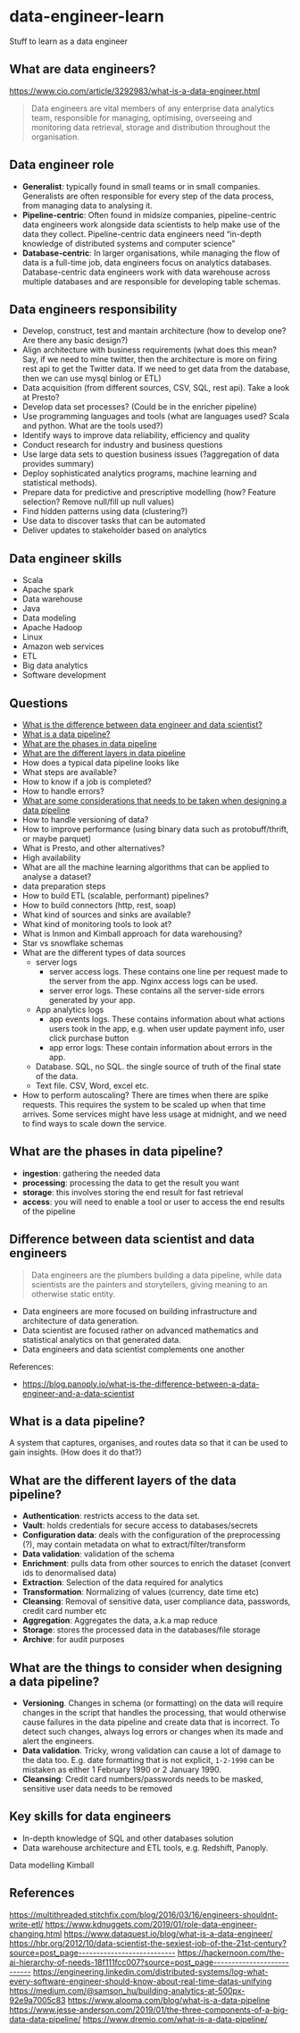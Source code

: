 # data-engineer-learn

Stuff to learn as a data engineer

## What are data engineers?

https://www.cio.com/article/3292983/what-is-a-data-engineer.html

> Data engineers are vital members of any enterprise data analytics team, responsible for managing, optimising, overseeing and monitoring data retrieval, storage and distribution throughout the organisation.

## Data engineer role

- __Generalist__: typically found in small teams or in small companies. Generalists are often responsible for every step of the data process, from managing data to analysing it.
- __Pipeline-centric__: Often found in midsize companies, pipeline-centric data engineers work alongside data scientists to help make use of the data they collect. Pipeline-centric data engineers need “in-depth knowledge of distributed systems and computer science”
- __Database-centric__: In larger organisations, while managing the flow of data is a full-time job, data engineers focus on analytics databases. Database-centric data engineers work with data warehouse across multiple databases and are responsible for developing table schemas.

## Data engineers responsibility

- Develop, construct, test and mantain architecture (how to develop one? Are there any basic design?)
- Align architecture with business requirements (what does this mean? Say, if we need to mine twitter, then the architecture is more on firing rest api to get the Twitter data. If we need to get data from the database, then we can use mysql binlog or ETL)
- Data acquisition (from different sources, CSV, SQL, rest api). Take a look at Presto?
- Develop data set processes? (Could be in the enricher pipeline)
- Use programming languages and tools (what are languages used? Scala and python. What are the tools used?)
- Identify ways to improve data reliability, efficiency and quality
- Conduct research for industry and business questions
- Use large data sets to question business issues (?aggregation of data provides summary)
- Deploy sophisticated analytics programs, machine learning and statistical methods). 
- Prepare data for predictive and prescriptive modelling (how? Feature selection? Remove null/fill up null values)
- Find hidden patterns using data (clustering?)
- Use data to discover tasks that can be automated
- Deliver updates to stakeholder based on analytics

## Data engineer skills

- Scala
- Apache spark
- Data warehouse
- Java
- Data modeling
- Apache Hadoop
- Linux
- Amazon web services 
- ETL 
- Big data analytics
- Software development


## Questions

- [What is the difference between data engineer and data scientist?](#difference)
- [What is a data pipeline?](#what-is-data-pipeline)
- [What are the phases in data pipeline](#phases-in-data-pipeline)
- [What are the different layers in data pipeline](#different-layers)
- How does a typical data pipeline looks like
- What steps are available?
- How to know if a job is completed?
- How to handle errors?
- [What are some considerations that needs to be taken when designing a data pipeline](#considerations)
- How to handle versioning of data?
- How to improve performance (using binary data such as protobuff/thrift, or maybe parquet)
- What is Presto, and other alternatives?
- High availability
- What are all the machine learning algorithms that can be applied to analyse a dataset? 
- data preparation steps
- How to build ETL (scalable, performant) pipelines?
- How to build connectors (http, rest, soap)
- What kind of sources and sinks are available?
- What kind of monitoring tools to look at?
- What is Inmon and Kimball approach for data warehousing?
- Star vs snowflake schemas
- What are the different types of data sources
    - server logs
        - server access logs. These contains one line per request made to the server from the app. Nginx access logs can be used.
        - server error logs. These contains all the server-side errors generated by your app.
    - App analytics logs
        - app events logs. These contains information about what actions users took in the app, e.g. when user update payment info, user click purchase button
        - app error logs: These contain information about errors in the app.
    - Database. SQL, no SQL. the single source of truth of the final state of the data.
    - Text file. CSV, Word, excel etc.
- How to perform autoscaling? There are times when there are spike requests. This requires the system to be scaled up when that time arrives. Some services might have less usage at midnight, and we need to find ways to scale down the service.

## <a id='phases-in-data-pipeline'>What are the phases in data pipeline?</a>

- __ingestion__: gathering the needed data
- __processing__: processing the data to get the result you want
- __storage__: this involves storing the end result for fast retrieval
- __access__: you will need to enable a tool or user to access the end results of the pipeline


## <a id='difference'> Difference between data scientist and data engineers</a>

> Data engineers are the plumbers building a data pipeline, while data scientists are the painters and storytellers, giving meaning to an otherwise static entity.

- Data engineers are more focused on building infrastructure and architecture of data generation. 
- Data scientist are focused rather on advanced mathematics and statistical analytics on that generated data.
- Data engineers and data scientist complements one another

References:
- https://blog.panoply.io/what-is-the-difference-between-a-data-engineer-and-a-data-scientist

## <a id='what-is-data-pipeline'>What is a data pipeline?</a>

A system that captures, organises, and routes data so that it can be used to gain insights. (How does it do that?)

## <a id='different-layers'>What are the different layers of the data pipeline?</a>

- __Authentication__: restricts access to the data set. 
- __Vault__: holds credentials for secure access to databases/secrets
- __Configuration data__: deals with the configuration of the preprocessing (?), may contain metadata on what to extract/filter/transform
- __Data validation__: validation of the schema
- __Enrichment__: pulls data from other sources to enrich the dataset (convert ids to denormalised data)
- __Extraction__: Selection of the data required for analytics
- __Transformation__: Normalizing of values (currency, date time etc)
- __Cleansing__: Removal of sensitive data, user compliance data, passwords, credit card number etc
- __Aggregation__: Aggregates the data, a.k.a map reduce
- __Storage__: stores the processed data in the databases/file storage
- __Archive__: for audit purposes

## <a id='considerations'>What are the things to consider when designing a data pipeline?</a>

- __Versioning__. Changes in schema (or formatting) on the data will require changes in the script that handles the processing, that would otherwise cause failures in the data pipeline and create data that is incorrect. To detect such changes, always log errors or changes when its made and alert the engineers.
- __Data validation__. Tricky, wrong validation can cause a lot of damage to the data too. E.g. date formatting that is not explicit, `1-2-1990` can be mistaken as either 1 February 1990 or 2 January 1990.
- __Cleansing__: Credit card numbers/passwords needs to be masked, sensitive user data needs to be removed

## Key skills for data engineers

- In-depth knowledge of SQL and other databases solution
- Data warehouse architecture and ETL tools, e.g. Redshift, Panoply. 


Data modelling Kimball

## References

https://multithreaded.stitchfix.com/blog/2016/03/16/engineers-shouldnt-write-etl/
https://www.kdnuggets.com/2019/01/role-data-engineer-changing.html
https://www.dataquest.io/blog/what-is-a-data-engineer/
https://hbr.org/2012/10/data-scientist-the-sexiest-job-of-the-21st-century?source=post_page---------------------------
https://hackernoon.com/the-ai-hierarchy-of-needs-18f111fcc007?source=post_page---------------------------
https://engineering.linkedin.com/distributed-systems/log-what-every-software-engineer-should-know-about-real-time-datas-unifying
https://medium.com/@samson_hu/building-analytics-at-500px-92e9a7005c83
https://www.alooma.com/blog/what-is-a-data-pipeline
https://www.jesse-anderson.com/2019/01/the-three-components-of-a-big-data-data-pipeline/
https://www.dremio.com/what-is-a-data-pipeline/
